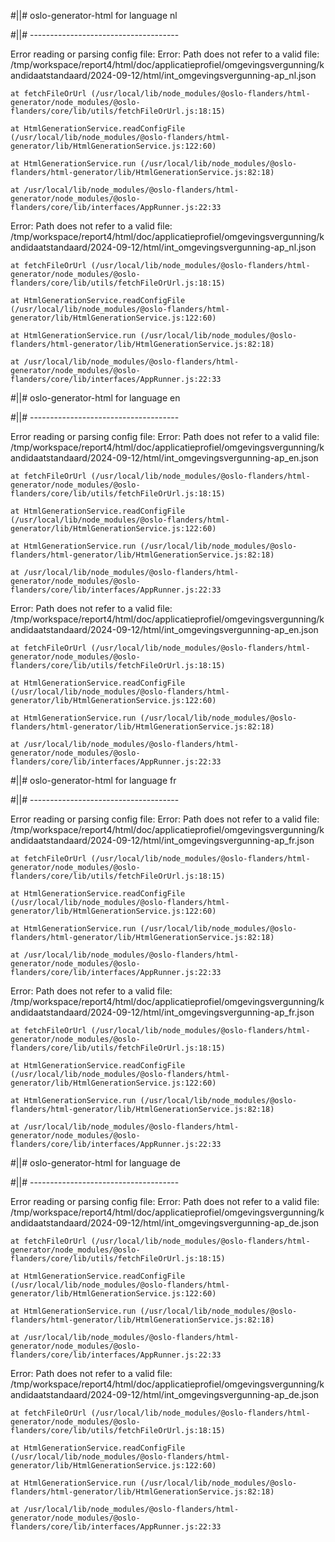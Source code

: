 #||# oslo-generator-html for language nl  

#||# -------------------------------------  

Error reading or parsing config file: Error: Path does not refer to a valid file: /tmp/workspace/report4/html/doc/applicatieprofiel/omgevingsvergunning/kandidaatstandaard/2024-09-12/html/int_omgevingsvergunning-ap_nl.json

    at fetchFileOrUrl (/usr/local/lib/node_modules/@oslo-flanders/html-generator/node_modules/@oslo-flanders/core/lib/utils/fetchFileOrUrl.js:18:15)

    at HtmlGenerationService.readConfigFile (/usr/local/lib/node_modules/@oslo-flanders/html-generator/lib/HtmlGenerationService.js:122:60)

    at HtmlGenerationService.run (/usr/local/lib/node_modules/@oslo-flanders/html-generator/lib/HtmlGenerationService.js:82:18)

    at /usr/local/lib/node_modules/@oslo-flanders/html-generator/node_modules/@oslo-flanders/core/lib/interfaces/AppRunner.js:22:33

Error: Path does not refer to a valid file: /tmp/workspace/report4/html/doc/applicatieprofiel/omgevingsvergunning/kandidaatstandaard/2024-09-12/html/int_omgevingsvergunning-ap_nl.json

    at fetchFileOrUrl (/usr/local/lib/node_modules/@oslo-flanders/html-generator/node_modules/@oslo-flanders/core/lib/utils/fetchFileOrUrl.js:18:15)

    at HtmlGenerationService.readConfigFile (/usr/local/lib/node_modules/@oslo-flanders/html-generator/lib/HtmlGenerationService.js:122:60)

    at HtmlGenerationService.run (/usr/local/lib/node_modules/@oslo-flanders/html-generator/lib/HtmlGenerationService.js:82:18)

    at /usr/local/lib/node_modules/@oslo-flanders/html-generator/node_modules/@oslo-flanders/core/lib/interfaces/AppRunner.js:22:33

#||# oslo-generator-html for language en  

#||# -------------------------------------  

Error reading or parsing config file: Error: Path does not refer to a valid file: /tmp/workspace/report4/html/doc/applicatieprofiel/omgevingsvergunning/kandidaatstandaard/2024-09-12/html/int_omgevingsvergunning-ap_en.json

    at fetchFileOrUrl (/usr/local/lib/node_modules/@oslo-flanders/html-generator/node_modules/@oslo-flanders/core/lib/utils/fetchFileOrUrl.js:18:15)

    at HtmlGenerationService.readConfigFile (/usr/local/lib/node_modules/@oslo-flanders/html-generator/lib/HtmlGenerationService.js:122:60)

    at HtmlGenerationService.run (/usr/local/lib/node_modules/@oslo-flanders/html-generator/lib/HtmlGenerationService.js:82:18)

    at /usr/local/lib/node_modules/@oslo-flanders/html-generator/node_modules/@oslo-flanders/core/lib/interfaces/AppRunner.js:22:33

Error: Path does not refer to a valid file: /tmp/workspace/report4/html/doc/applicatieprofiel/omgevingsvergunning/kandidaatstandaard/2024-09-12/html/int_omgevingsvergunning-ap_en.json

    at fetchFileOrUrl (/usr/local/lib/node_modules/@oslo-flanders/html-generator/node_modules/@oslo-flanders/core/lib/utils/fetchFileOrUrl.js:18:15)

    at HtmlGenerationService.readConfigFile (/usr/local/lib/node_modules/@oslo-flanders/html-generator/lib/HtmlGenerationService.js:122:60)

    at HtmlGenerationService.run (/usr/local/lib/node_modules/@oslo-flanders/html-generator/lib/HtmlGenerationService.js:82:18)

    at /usr/local/lib/node_modules/@oslo-flanders/html-generator/node_modules/@oslo-flanders/core/lib/interfaces/AppRunner.js:22:33

#||# oslo-generator-html for language fr  

#||# -------------------------------------  

Error reading or parsing config file: Error: Path does not refer to a valid file: /tmp/workspace/report4/html/doc/applicatieprofiel/omgevingsvergunning/kandidaatstandaard/2024-09-12/html/int_omgevingsvergunning-ap_fr.json

    at fetchFileOrUrl (/usr/local/lib/node_modules/@oslo-flanders/html-generator/node_modules/@oslo-flanders/core/lib/utils/fetchFileOrUrl.js:18:15)

    at HtmlGenerationService.readConfigFile (/usr/local/lib/node_modules/@oslo-flanders/html-generator/lib/HtmlGenerationService.js:122:60)

    at HtmlGenerationService.run (/usr/local/lib/node_modules/@oslo-flanders/html-generator/lib/HtmlGenerationService.js:82:18)

    at /usr/local/lib/node_modules/@oslo-flanders/html-generator/node_modules/@oslo-flanders/core/lib/interfaces/AppRunner.js:22:33

Error: Path does not refer to a valid file: /tmp/workspace/report4/html/doc/applicatieprofiel/omgevingsvergunning/kandidaatstandaard/2024-09-12/html/int_omgevingsvergunning-ap_fr.json

    at fetchFileOrUrl (/usr/local/lib/node_modules/@oslo-flanders/html-generator/node_modules/@oslo-flanders/core/lib/utils/fetchFileOrUrl.js:18:15)

    at HtmlGenerationService.readConfigFile (/usr/local/lib/node_modules/@oslo-flanders/html-generator/lib/HtmlGenerationService.js:122:60)

    at HtmlGenerationService.run (/usr/local/lib/node_modules/@oslo-flanders/html-generator/lib/HtmlGenerationService.js:82:18)

    at /usr/local/lib/node_modules/@oslo-flanders/html-generator/node_modules/@oslo-flanders/core/lib/interfaces/AppRunner.js:22:33

#||# oslo-generator-html for language de  

#||# -------------------------------------  

Error reading or parsing config file: Error: Path does not refer to a valid file: /tmp/workspace/report4/html/doc/applicatieprofiel/omgevingsvergunning/kandidaatstandaard/2024-09-12/html/int_omgevingsvergunning-ap_de.json

    at fetchFileOrUrl (/usr/local/lib/node_modules/@oslo-flanders/html-generator/node_modules/@oslo-flanders/core/lib/utils/fetchFileOrUrl.js:18:15)

    at HtmlGenerationService.readConfigFile (/usr/local/lib/node_modules/@oslo-flanders/html-generator/lib/HtmlGenerationService.js:122:60)

    at HtmlGenerationService.run (/usr/local/lib/node_modules/@oslo-flanders/html-generator/lib/HtmlGenerationService.js:82:18)

    at /usr/local/lib/node_modules/@oslo-flanders/html-generator/node_modules/@oslo-flanders/core/lib/interfaces/AppRunner.js:22:33

Error: Path does not refer to a valid file: /tmp/workspace/report4/html/doc/applicatieprofiel/omgevingsvergunning/kandidaatstandaard/2024-09-12/html/int_omgevingsvergunning-ap_de.json

    at fetchFileOrUrl (/usr/local/lib/node_modules/@oslo-flanders/html-generator/node_modules/@oslo-flanders/core/lib/utils/fetchFileOrUrl.js:18:15)

    at HtmlGenerationService.readConfigFile (/usr/local/lib/node_modules/@oslo-flanders/html-generator/lib/HtmlGenerationService.js:122:60)

    at HtmlGenerationService.run (/usr/local/lib/node_modules/@oslo-flanders/html-generator/lib/HtmlGenerationService.js:82:18)

    at /usr/local/lib/node_modules/@oslo-flanders/html-generator/node_modules/@oslo-flanders/core/lib/interfaces/AppRunner.js:22:33

